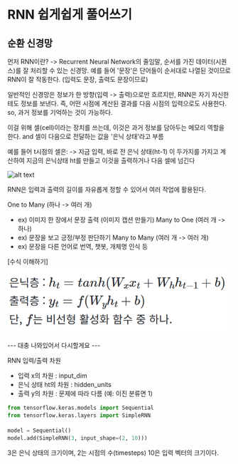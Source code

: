 # RNN 쉽게쉽게 풀어쓰기

## 순환 신경망

먼저 RNN이란?
-> Recurrent Neural Network의 줄임말, 순서를 가진 데이터(시퀀스)를 잘 처리할 수 있는 신경망.
예를 들어 '문장'은 단어들이 순서대로 나열된 것이므로 RNN이 잘 작동한다. (입력도 문장, 출력도 문장이므로)

일반적인 신경망은 정보가 한 방향(입력 -> 출력)으로만 흐르지만, RNN은 자기 자신한테도 정보를 보낸다.
즉, 어떤 시점에 계산된 결과를 다음 시점의 입력으로도 사용한다. so, 과거 정보를 기억하는 것이 가능하다.

이걸 위해 셀(cell)이라는 장치를 쓰는데, 이것은 과거 정보를 담아두는 메모리 역할을 한다.
and 셀이 다음으로 전달하는 값을 '은닉 상태'라고 부름

예를 들어 t시점의 셀은:
-> 지금 입력, 바로 전 은닉 상태(ht-1) 이 두가지를 가지고 계산하여 지금의 은닉상태 ht를 만들고 이것을 출력하거나 다음 셀에 넘긴다

![alt text](img/RNN/rnn구조조.png)

RNN은 입력과 출력의 길이를 자유롭게 정할 수 있어서 여러 작업에 활용된다.

One to Many (하나 -> 여러 개)
- ex) 이미지 한 장에서 문장 출력 (이미지 캡션 만들기)
Many to One (여러 개 -> 하나)
- ex) 문장을 보고 긍정/부정 판단하기
Many to Many (여러 개 -> 여러 개)
- ex) 문장을 다른 언어로 번역, 챗봇, 개체명 인식 등

[수식 이해하기]
![alt text](img/RNN/수식이해.png)

--- 대충 나와있어서 다시할게요 ---

RNN 입력/출력 차원
- 입력 x의 차원 : input_dim
- 은닉 상태 ht의 차원 : hidden_units
- 출력 y의 차원 : 문제에 따라 다름 (예: 이진 분류면 1)

```python
from tensorflow.keras.models import Sequential
from tensorflow.keras.layers import SimpleRNN

model = Sequential()
model.add(SimpleRNN(3, input_shape=(2, 10)))
```

3은 은닉 상태의 크기이며, 2는 시점의 수(timesteps) 
10은 입력 벡터의 크기이다.





















